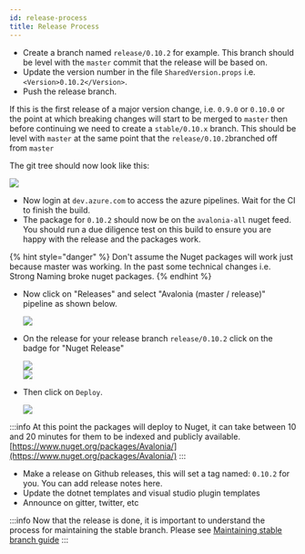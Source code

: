 ```yaml
---
id: release-process
title: Release Process
---
```


* Create a branch named `release/0.10.2` for example. This branch should be level with the `master` commit that the release will be based on.
* Update the version number in the file `SharedVersion.props` i.e. `<Version>0.10.2</Version>`.
* Push the release branch.

If this is the first release of a major version change, i.e. `0.9.0` or `0.10.0` or the point at which breaking changes will start to be merged to `master` then before continuing we need to create a `stable/0.10.x` branch. This should be level with `master` at the same point that the `release/0.10.2`branched off from `master`

The git tree should now look like this:

  <div style={{textAlign: 'center'}}>
    <img src="/img/guides/developer-guides/release-process/image (4).png"/>
  </div>


* Now login at `dev.azure.com` to access the azure pipelines. Wait for the CI to finish the build.
* The package for `0.10.2` should now be on the `avalonia-all` nuget feed. You should run a due diligence test on this build to ensure you are happy with the release and the packages work.&#x20;

{% hint style="danger" %}
Don't assume the Nuget packages will work just because master was working. In the past some technical changes i.e. Strong Naming broke nuget packages.
{% endhint %}

* Now click on "Releases" and select "Avalonia (master / release)" pipeline as shown below.

  <div style={{textAlign: 'center'}}>
    <img src="/img/guides/developer-guides/release-process/image (1).png"/>
  </div>

* On the release for your release branch `release/0.10.2` click on the badge for "Nuget Release"

  <div style={{textAlign: 'center'}}>
    <img src="/img/guides/developer-guides/release-process/image (11).png"/>
  </div>

  <div style={{textAlign: 'center'}}>
    <img src="/img/guides/developer-guides/release-process/image (17) (1) (1) (1).png"/>
  </div>

* Then click on `Deploy`.

  <div style={{textAlign: 'center'}}>
    <img src="/img/guides/developer-guides/release-process/image (16).png"/>
  </div>

:::info
At this point the packages will deploy to Nuget, it can take between 10 and 20 minutes for them to be indexed and publicly available. [https://www.nuget.org/packages/Avalonia/](https://www.nuget.org/packages/Avalonia/)
:::

* Make a release on Github releases, this will set a tag named: `0.10.2` for you. You can add release notes here.
* Update the dotnet templates and visual studio plugin templates
* Announce on gitter, twitter, etc

:::info
Now that the release is done, it is important to understand the process for maintaining the stable branch. Please see [Maintaining stable branch guide](maintaining-stable-branch-pr-merge-process.md)
:::